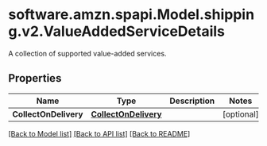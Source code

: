 # software.amzn.spapi.Model.shipping.v2.ValueAddedServiceDetails
A collection of supported value-added services.

## Properties

Name | Type | Description | Notes
------------ | ------------- | ------------- | -------------
**CollectOnDelivery** | [**CollectOnDelivery**](CollectOnDelivery.md) |  | [optional] 

[[Back to Model list]](../README.md#documentation-for-models) [[Back to API list]](../README.md#documentation-for-api-endpoints) [[Back to README]](../README.md)

